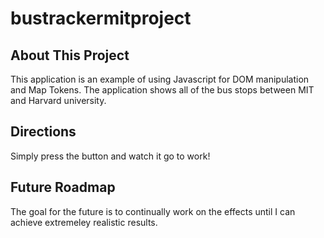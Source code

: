# bustrackermitproject

## About This Project
This application is an example of using Javascript for DOM manipulation and Map Tokens. The application shows all of the bus stops between MIT and Harvard university.

## Directions
Simply press the button and watch it go to work!

## Future Roadmap
The goal for the future is to continually work on the effects until I can achieve extremeley realistic results.
